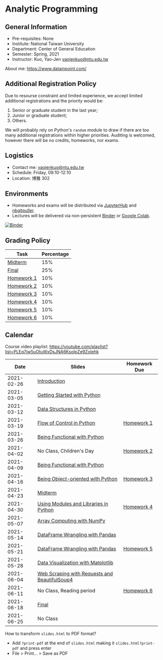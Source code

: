 # Analytic Programming

## General Information

- Pre-requisites: None
- Institute: National Taiwan University
- Department: Center of General Education
- Semester: Spring, 2021
- Instructor: Kuo, Yao-Jen <yaojenkuo@ntu.edu.tw>

About me: <https://www.datainpoint.com/>

## Additional Registration Policy

Due to resourse constraint and limited experience, we accept limited additional registrations and the priority would be:

1. Senior or graduate student in the last year;
2. Junior or graduate student;
3. Others.

We will probably rely on Python's `random` module to draw if there are too many additional registrations within higher priorities. Auditing is welcomed, however there will be no credits, homeworks, nor exams.

## Logistics

- Contact me: <yaojenkuo@ntu.edu.tw>
- Schedule: Friday, 09:10-12:10
- Location: 博雅 302

## Environments

- Homeworks and exams will be distributed via [JupyterHub](https://jupyter.org/hub) and [nbgitpuller](https://github.com/jupyterhub/nbgitpuller).
- Lectures will be delivered via non-persistent [Binder](https://mybinder.org/) or [Google Colab](https://colab.research.google.com/).

[![Binder](https://mybinder.org/badge_logo.svg)](https://mybinder.org/v2/gh/yaojenkuo/analytic-programming-ntu-spring-2021/HEAD)

## Grading Policy

|Task|Percentage|
|----|----------|
|[Midterm]()|15%|
|[Final]()|25%|
|[Homework 1](https://lab.datainpoint.com/hub/user-redirect/git-pull?repo=https%3A%2F%2Fgithub.com%2Fdatainpoint%2Fhw1-analytic-programming-ntu-spring-2021&urlpath=tree%2Fhw1-analytic-programming-ntu-spring-2021%2Fexercises.ipynb&branch=main)|10%|
|[Homework 2]()|10%|
|[Homework 3]()|10%|
|[Homework 4]()|10%|
|[Homework 5]()|10%|
|[Homework 6]()|10%|

## Calendar

Course video playlist: <https://youtube.com/playlist?list=PLEq7iw5uOtuWxDsJNA6KsoIpZe9ZoIehk>

|Date|Slides|Homework Due|
|----|------|------------|
|2021-02-26|[Introduction](slides/00-introduction.slides.html)||
|2021-03-05|[Getting Started with Python](slides/01-getting-started-with-python.slides.html)||
|2021-03-12|[Data Structures in Python](slides/02-data-structures-in-python.slides.html)||
|2021-03-19|[Flow of Control in Python](slides/03-flow-of-control-in-python.slides.html)|[Homework 1](https://lab.datainpoint.com/hub/user-redirect/git-pull?repo=https%3A%2F%2Fgithub.com%2Fdatainpoint%2Fhw1-analytic-programming-ntu-spring-2021&urlpath=tree%2Fhw1-analytic-programming-ntu-spring-2021%2Fexercises.ipynb&branch=main)|
|2021-03-26|[Being Functional with Python]()||
|2021-04-02|No Class, Children's Day|[Homework 2]()|
|2021-04-09|[Being Functional with Python]()||
|2021-04-16|[Being Object-oriented with Python]()|[Homework 3]()|
|2021-04-23|[Midterm]()||
|2021-04-30|[Using Modules and Libraries in Python]()|[Homework 4]()|
|2021-05-07|[Array Computing with NumPy]()||
|2021-05-14|[DataFrame Wrangling with Pandas]()||
|2021-05-21|[DataFrame Wrangling with Pandas]()|[Homework 5]()|
|2021-05-28|[Data Visualization with Matplotlib]()||
|2021-06-04|[Web Scraping with Requests and BeautifulSoup4]()||
|2021-06-11|No Class, Reading period|[Homework 6]()|
|2021-06-18|[Final]()||
|2021-06-25|No Class||

How to transform `slides.html` to PDF format?
- Add `?print-pdf` at the end of `slides.html` making it `slides.html?print-pdf` and press enter
- File > Print... > Save as PDF
